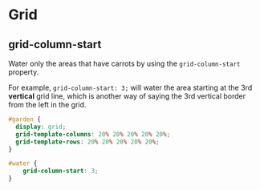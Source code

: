 # Grid

## grid-column-start

Water only the areas that have carrots by using the `grid-column-start` property.

For example, `grid-column-start: 3;` will water the area starting at the 3rd **vertical** grid line, which is another way of saying the 3rd vertical border from the left in the grid.

```css
#garden {
  display: grid;
  grid-template-columns: 20% 20% 20% 20% 20%;
  grid-template-rows: 20% 20% 20% 20% 20%;
}

#water {
	grid-column-start: 3;
}
```